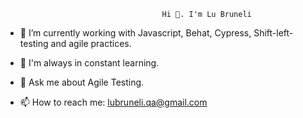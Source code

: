                                        Hi 👋. I'm Lu Bruneli



- 🔭 I’m currently working with Javascript, Behat, Cypress, Shift-left-testing and agile practices.
 
- 🌱 I'm always in constant learning.

- 💬 Ask me about Agile Testing.

- 📫 How to reach me: lubruneli.qa@gmail.com










